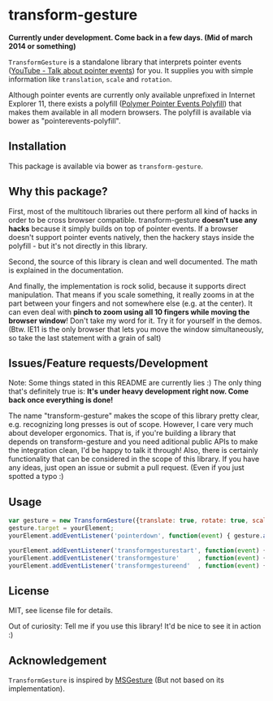# transform-gesture

**Currently under development. Come back in a few days. (Mid of march 2014 or something)**

`TransformGesture` is a standalone library that interprets pointer events ([YouTube - Talk about pointer events](http://www.youtube.com/watch?v=l8upftEWslM)) for you. It supplies you with simple information like `translation`, `scale` and `rotation`.

Although pointer events are currently only available unprefixed in Internet Explorer 11, there exists a polyfill ([Polymer Pointer Events Polyfill](https://github.com/polymer/PointerEvents)) that makes them available in all modern browsers. The polyfill is available via bower as "pointerevents-polyfill".

## Installation
This package is available via bower as `transform-gesture`.

## Why this package?
First, most of the multitouch libraries out there perform all kind of hacks in order to be cross browser compatible. transform-gesture **doesn't use any hacks** because it simply builds on top of pointer events. If a browser doesn't support pointer events natively, then the hackery stays inside the polyfill - but it's not directly in this library.

Second, the source of this library is clean and well documented. The math is explained in the documentation.

And finally, the implementation is rock solid, because it supports direct manipulation. That means if you scale something, it really zooms in at the part between your fingers and not somewhere else (e.g. at the center). It can even deal with **pinch to zoom using all 10 fingers while moving the browser window**! Don't take my word for it. Try it for yourself in the demos. (Btw. IE11 is the only browser that lets you move the window simultaneously, so take the last statement with a grain of salt)

## Issues/Feature requests/Development
Note: Some things stated in this README are currently lies :) The only thing that's definitely true is: **It's under heavy development right now. Come back once everything is done!**

The name "transform-gesture" makes the scope of this library pretty clear, e.g. recognizing long presses is out of scope. However, I care very much about developer ergonomics. That is, if you're building a library that depends on transform-gesture and you need aditional public APIs to make the integration clean, I'd be happy to talk it through! Also, there is certainly functionality that can be considered in the scope of this library. If you have any ideas, just open an issue or submit a pull request. (Even if you just spotted a typo :)

## Usage
``` JavaScript
var gesture = new TransformGesture({translate: true, rotate: true, scale: true});
gesture.target = yourElement;
yourElement.addEventListener('pointerdown', function(event) { gesture.addPointer(event) });

yourElement.addEventListener('transformgesturestart', function(event) { ... });
yourElement.addEventListener('transformgesture'     , function(event) { ... });
yourElement.addEventListener('transformgestureend'  , function(event) { ... });
```

## License
MIT, see license file for details.

Out of curiosity: Tell me if you use this library! It'd be nice to see it in action :)

## Acknowledgement
`TransformGesture` is inspired by [MSGesture](http://msdn.microsoft.com/en-us/library/windows/apps/hh968035.aspx) (But not based on its implementation).